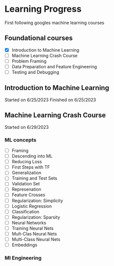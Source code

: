 # Learning Progress
First following googles machine learning courses
## Foundational courses
- [X] Introduction to Machine Learning
- [ ] Machine Learning Crash Course
- [ ] Problem Framing
- [ ] Data Preparation and Feature Engineering
- [ ] Testing and Debugging

## Introduction to Machine Learning
Started on 6/25/2023
Finished on 6/25/2023
## Machine Learning Crash Course
Started on 6/29/2023
### ML concepts
- [ ] Framing
- [ ] Descending into ML
- [ ] Reducing Loss
- [ ] First Steps with TF
- [ ] Generalization
- [ ] Training and Test Sets
- [ ] Validation Set
- [ ] Represenation
- [ ] Feature Crosses
- [ ] Regularization: Simplicity
- [ ] Logistic Regression
- [ ] Classification
- [ ] Regularization: Sparsity
- [ ] Neural Networks
- [ ] Training Neural Nets
- [ ] Mult-Clas Neural Nets
- [ ] Multi-Class Neural Nets
- [ ] Embeddings
### Ml Engineering
